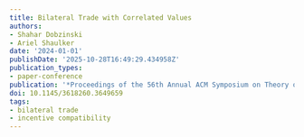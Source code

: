 ```yaml
---
title: Bilateral Trade with Correlated Values
authors:
- Shahar Dobzinski
- Ariel Shaulker
date: '2024-01-01'
publishDate: '2025-10-28T16:49:29.434958Z'
publication_types:
- paper-conference
publication: '*Proceedings of the 56th Annual ACM Symposium on Theory of Computing*'
doi: 10.1145/3618260.3649659
tags:
- bilateral trade
- incentive compatibility
---
```

